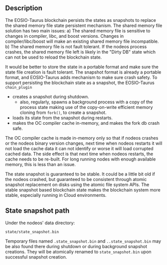 ## Description

The EOSIO-Taurus blockchain persists the states as snapshots to replace the shared memory file state persistent mechanism. The shared memory file solution has two main issues: a) The shared memory file is sensitive to changes in compiler, libc, and boost versions. Changes in compiler/libc/boost will make an existing shared memory file incompatible. b) The shared memory file is not fault tolerant. If the nodeos process crashes, the shared memory file left is likely in the "Dirty DB" state which can not be used to reload the blockchain state.

It would be better to store the state in a portable format and make sure the state file creation is fault tolerant. The snapshot format is already a portable format, and EOSIO-Taurus adds mechanism to make sure crash safety. To support persisting the blockchain state as a snapshot, the EOSIO-Taurus `chain_plugin`
- creates a snapshot during shutdown.
  - also, regularly, spawns a background process with a copy of the process state making use of the copy-on-write efficient memory cloning from `fork()`, to create a snapshot.
- loads its state from the snapshot during restarts.
- makes the OC compiler cache in-memory, and makes the fork db crash safe.

The OC compiler cache is made in-memory only so that if nodeos crashes or the nodeos binary version changes, next time when nodeos restarts it will not load the cache data it can not identify or worse it will load corrupted cached data. The side effect is that next time when nodeos restarts, the cache needs to be re-built. For long running nodes with enough available memory, this is less than an issue.

The state snapshot is guaranteed to be stable. It could be a little bit old if the nodeos crashed, but guaranteed to be consistent through atomic snapshot replacement on disks using the atomic file system APIs. The stable snapshot based blockchain state makes the blockchain system more stable, especially running in Cloud environments.

## State snapshot path

Under the nodeos' data directory:

```
state/state_snapshot.bin
```

Temporary files named `.state_snapshot.bin` and `..state_snapshot.bin` may be also found there during shutdown or during background snapshot creations. They will be atomically renamed to `state_snapshot.bin` upon successful snapshot creation.

